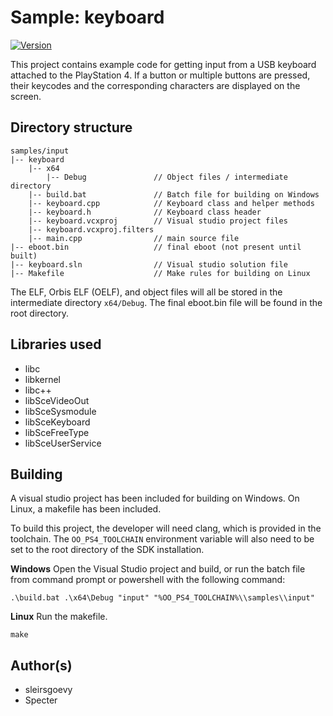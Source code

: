 # Sample: keyboard

[![Version](https://img.shields.io/badge/Version-1.0-brightgreen.svg)](https://github.com/Cryptogenic/OpenOrbis-PS4-Toolchain)

This project contains example code for getting input from a USB keyboard attached to the PlayStation 4. If a button or multiple buttons are pressed, their keycodes and the corresponding characters are displayed on the screen.


## Directory structure
```
samples/input
|-- keyboard
    |-- x64
        |-- Debug               // Object files / intermediate directory
    |-- build.bat               // Batch file for building on Windows
    |-- keyboard.cpp            // Keyboard class and helper methods
    |-- keyboard.h              // Keyboard class header
    |-- keyboard.vcxproj        // Visual studio project files
    |-- keyboard.vcxproj.filters
    |-- main.cpp                // main source file
|-- eboot.bin                   // final eboot (not present until built)
|-- keyboard.sln                // Visual studio solution file
|-- Makefile                    // Make rules for building on Linux
```
The ELF, Orbis ELF (OELF), and object files will all be stored in the intermediate directory `x64/Debug`. The final eboot.bin file will be found in the root directory.



## Libraries used

- libc
- libkernel
- libc++
- libSceVideoOut
- libSceSysmodule
- libSceKeyboard
- libSceFreeType
- libSceUserService



## Building

A visual studio project has been included for building on Windows. On Linux, a makefile has been included.

To build this project, the developer will need clang, which is provided in the toolchain. The `OO_PS4_TOOLCHAIN` environment variable will also need to be set to the root directory of the SDK installation.

__Windows__
Open the Visual Studio project and build, or run the batch file from command prompt or powershell with the following command:
```
.\build.bat .\x64\Debug "input" "%OO_PS4_TOOLCHAIN%\\samples\\input"
```

__Linux__
Run the makefile.
```
make
```



## Author(s)

- sleirsgoevy
- Specter

